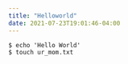 ```yaml
---
title: "Helloworld"
date: 2021-07-23T19:01:46-04:00
---
```


```Shell
$ echo 'Hello World'
$ touch ur_mom.txt

```
